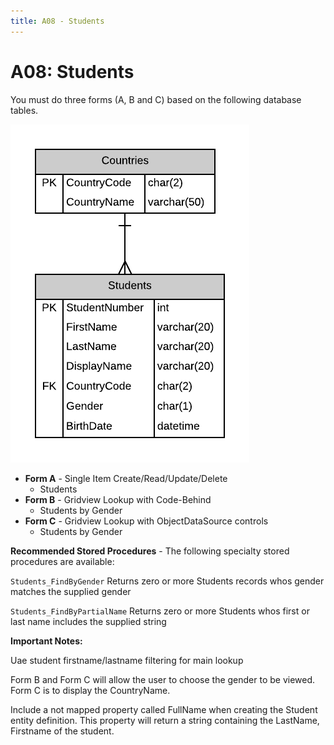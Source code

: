 ```yaml
---
title: A08 - Students
---
```

# A08: Students

You must do three forms (A, B and C) based on the following database tables.

![](./A08.png)

- **Form A** - Single Item Create/Read/Update/Delete
  - Students
- **Form B** - Gridview Lookup with Code-Behind
  - Students by Gender
- **Form C** - Gridview Lookup with ObjectDataSource controls
  - Students by Gender

**Recommended Stored Procedures** - The following specialty stored procedures are available:

`Students_FindByGender` Returns zero or more Students records whos gender matches the supplied gender

`Students_FindByPartialName` Returns zero or more Students whos first or last name includes the supplied string

**Important Notes:** 

Uae student firstname/lastname filtering for main lookup

Form B and Form C will allow the user to choose the gender to be viewed. Form C is to display the CountryName.

Include a not mapped property called FullName when creating the Student entity definition. This property will return a string containing the LastName, Firstname of the student.
